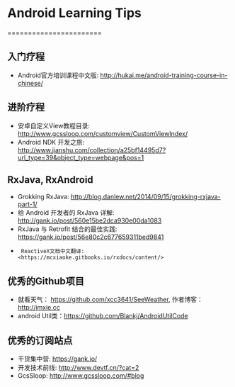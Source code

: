 # Android Learning Tips
=======================
##	入门疗程
*	Android官方培训课程中文版: <http://hukai.me/android-training-course-in-chinese/>


## 	进阶疗程
*	安卓自定义View教程目录: <http://www.gcssloop.com/customview/CustomViewIndex/>
*	Android NDK 开发之旅:  <http://www.jianshu.com/collection/a25bf14495d7?url_type=39&object_type=webpage&pos=1>

##	RxJava, RxAndroid
 * 	Grokking RxJava: <http://blog.danlew.net/2014/09/15/grokking-rxjava-part-1/>
 * 	给 Android 开发者的 RxJava 详解: <http://gank.io/post/560e15be2dca930e00da1083>
 * 	RxJava 与 Retrofit 结合的最佳实践: <https://gank.io/post/56e80c2c677659311bed9841>
 *  	ReactiveX文档中文翻译: <https://mcxiaoke.gitbooks.io/rxdocs/content/>

##	优秀的Github项目
*	就看天气： <https://github.com/xcc3641/SeeWeather>, 作者博客：<http://imxie.cc>
*  	android Util类：<https://github.com/Blankj/AndroidUtilCode>	

##	优秀的订阅站点
*	干货集中营: <https://gank.io/>
* 	开发技术前线: <http://www.devtf.cn/?cat=2>
*	GcsSloop: <http://www.gcssloop.com/#blog>
